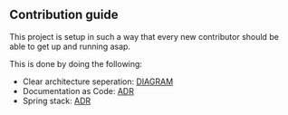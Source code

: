 ## Contribution guide

This project is setup in such a way that every new contributor should be able to get up and running asap.

This is done by doing the following:
- Clear architecture seperation: [DIAGRAM](diagrams#backend-component)
- Documentation as Code: [ADR](decision/#1)
- Spring stack: [ADR](decision/#2)

